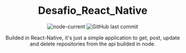 <div align="center">

# Desafio_React_Native

![node-current](https://img.shields.io/node/v/package)
![GitHub last commit](https://img.shields.io/github/last-commit/Merchanntt/Desafio_React_Native)

Builded in React-Native, it's just a simple application to get, post, update and delete repositories from the api builded in node.

</div>
